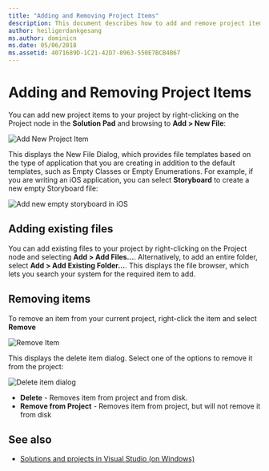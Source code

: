 ```yaml
---
title: "Adding and Removing Project Items"
description: This document describes how to add and remove project items in Visual Studio for Mac
author: heiligerdankgesang
ms.author: dominicn
ms.date: 05/06/2018
ms.assetid: 4071689D-1C21-42D7-8963-550E7BCB4B67
---
```

# Adding and Removing Project Items

You can add new project items to your project by right-clicking on the Project node in the **Solution Pad** and browsing to **Add > New File**:

![Add New Project Item](media/add-and-remove-project-items-image1.png)

This displays the New File Dialog, which provides file templates based on the type of application that you are creating in addition to the default templates, such as Empty Classes or Empty Enumerations. For example, if you are writing an iOS application, you can select **Storyboard** to create a new empty Storyboard file:

![Add new empty storyboard in iOS](media/add-and-remove-project-items-image2.png)

## Adding existing files

You can add existing files to your project by right-clicking on the Project node and selecting **Add > Add Files...**. Alternatively, to add an entire folder, select **Add > Add Existing Folder...**. This displays the file browser, which lets you search your system for the required item to add.

## Removing items

To remove an item from your current project, right-click the item and select **Remove**

![Remove Item](media/add-and-remove-project-items-image3.png)

This displays the delete item dialog. Select one of the options to remove it from the project:

![Delete item dialog](media/add-and-remove-project-items-image4.png)

* **Delete** - Removes item from project and from disk.
* **Remove from Project** - Removes item from project, but will not remove it from disk

## See also

* [Solutions and projects in Visual Studio (on Windows)](/visualstudio/ide/solutions-and-projects-in-visual-studio)